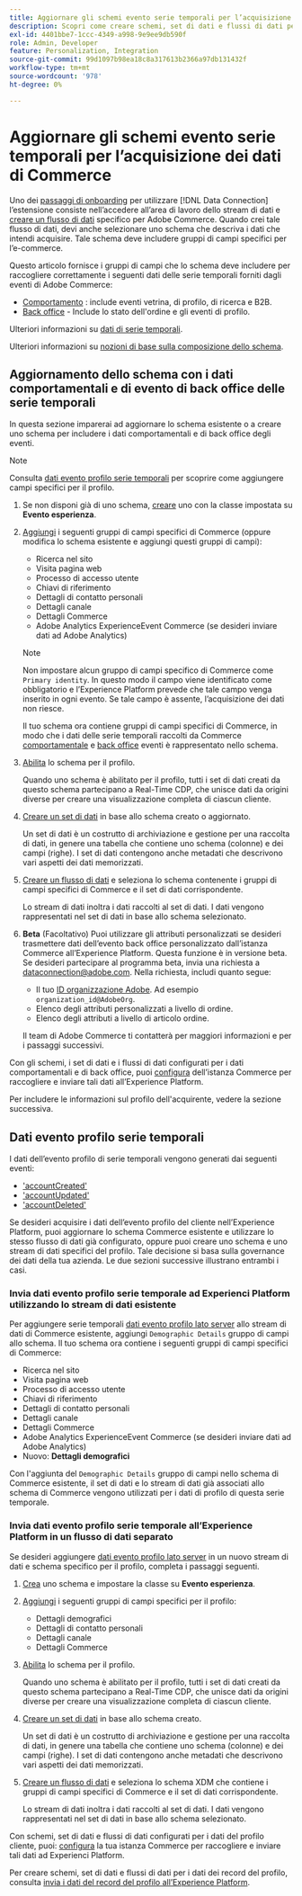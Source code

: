 ```yaml
---
title: Aggiornare gli schemi evento serie temporali per l’acquisizione dei dati di Commerce
description: Scopri come creare schemi, set di dati e flussi di dati per raccogliere e inviare dati di eventi di serie temporali per l’acquisizione di dati Commerce.
exl-id: 4401bbe7-1ccc-4349-a998-9e9ee9db590f
role: Admin, Developer
feature: Personalization, Integration
source-git-commit: 99d1097b98ea18c8a317613b2366a97db131432f
workflow-type: tm+mt
source-wordcount: '978'
ht-degree: 0%

---
```


# Aggiornare gli schemi evento serie temporali per l’acquisizione dei dati di Commerce

Uno dei [passaggi di onboarding](overview.md#onboarding-steps) per utilizzare [!DNL Data Connection] l’estensione consiste nell’accedere all’area di lavoro dello stream di dati e [creare un flusso di dati](https://experienceleague.adobe.com/docs/experience-platform/datastreams/overview.html) specifico per Adobe Commerce. Quando crei tale flusso di dati, devi anche selezionare uno schema che descriva i dati che intendi acquisire. Tale schema deve includere gruppi di campi specifici per l’e-commerce.

Questo articolo fornisce i gruppi di campi che lo schema deve includere per raccogliere correttamente i seguenti dati delle serie temporali forniti dagli eventi di Adobe Commerce:

- [Comportamento](events.md) : include eventi vetrina, di profilo, di ricerca e B2B.
- [Back office](events-backoffice.md) - Include lo stato dell&#39;ordine e gli eventi di profilo.

Ulteriori informazioni su [dati di serie temporali](data-ingestion.md).

Ulteriori informazioni su [nozioni di base sulla composizione dello schema](https://experienceleague.adobe.com/docs/experience-platform/xdm/schema/composition.html).

## Aggiornamento dello schema con i dati comportamentali e di evento di back office delle serie temporali

In questa sezione imparerai ad aggiornare lo schema esistente o a creare uno schema per includere i dati comportamentali e di back office degli eventi.

>[!NOTE]
>
>Consulta [dati evento profilo serie temporali](#time-series-profile-event-data) per scoprire come aggiungere campi specifici per il profilo.

1. Se non disponi già di uno schema, [creare](https://experienceleague.adobe.com/docs/experience-platform/xdm/ui/resources/schemas.html#create) uno con la classe impostata su **Evento esperienza**.

1. [Aggiungi](https://experienceleague.adobe.com/docs/experience-platform/xdm/ui/resources/schemas.html#add-field-groups) i seguenti gruppi di campi specifici di Commerce (oppure modifica lo schema esistente e aggiungi questi gruppi di campi):

   - Ricerca nel sito
   - Visita pagina web
   - Processo di accesso utente
   - Chiavi di riferimento
   - Dettagli di contatto personali
   - Dettagli canale
   - Dettagli Commerce
   - Adobe Analytics ExperienceEvent Commerce (se desideri inviare dati ad Adobe Analytics)

   >[!NOTE]
   >
   > Non impostare alcun gruppo di campi specifico di Commerce come `Primary identity`. In questo modo il campo viene identificato come obbligatorio e l’Experience Platform prevede che tale campo venga inserito in ogni evento. Se tale campo è assente, l’acquisizione dei dati non riesce.

   Il tuo schema ora contiene gruppi di campi specifici di Commerce, in modo che i dati delle serie temporali raccolti da Commerce [comportamentale](events.md) e [back office](events-backoffice.md) eventi è rappresentato nello schema.

1. [Abilita](https://experienceleague.adobe.com/docs/experience-platform/xdm/ui/resources/schemas.html#profile) lo schema per il profilo.

   Quando uno schema è abilitato per il profilo, tutti i set di dati creati da questo schema partecipano a Real-Time CDP, che unisce dati da origini diverse per creare una visualizzazione completa di ciascun cliente.

1. [Creare un set di dati](https://experienceleague.adobe.com/docs/platform-learn/implement-mobile-sdk/experience-cloud/platform.html#create-a-dataset) in base allo schema creato o aggiornato.

   Un set di dati è un costrutto di archiviazione e gestione per una raccolta di dati, in genere una tabella che contiene uno schema (colonne) e dei campi (righe). I set di dati contengono anche metadati che descrivono vari aspetti dei dati memorizzati.

1. [Creare un flusso di dati](https://experienceleague.adobe.com/docs/experience-platform/datastreams/overview.html) e seleziona lo schema contenente i gruppi di campi specifici di Commerce e il set di dati corrispondente.

   Lo stream di dati inoltra i dati raccolti al set di dati. I dati vengono rappresentati nel set di dati in base allo schema selezionato.

1. **Beta** (Facoltativo) Puoi utilizzare gli attributi personalizzati se desideri trasmettere dati dell’evento back office personalizzato dall’istanza Commerce all’Experience Platform. Questa funzione è in versione beta. Se desideri partecipare al programma beta, invia una richiesta a [dataconnection@adobe.com](mailto:dataconnection@adobe.com). Nella richiesta, includi quanto segue:

   - Il tuo [ID organizzazione Adobe](https://experienceleague.adobe.com/docs/core-services/interface/administration/organizations.html#concept_EA8AEE5B02CF46ACBDAD6A8508646255). Ad esempio `organization_id@AdobeOrg`.
   - Elenco degli attributi personalizzati a livello di ordine.
   - Elenco degli attributi a livello di articolo ordine.

   Il team di Adobe Commerce ti contatterà per maggiori informazioni e per i passaggi successivi.

Con gli schemi, i set di dati e i flussi di dati configurati per i dati comportamentali e di back office, puoi [configura](connect-data.md#data-collection) dell’istanza Commerce per raccogliere e inviare tali dati all’Experience Platform.

Per includere le informazioni sul profilo dell&#39;acquirente, vedere la sezione successiva.

## Dati evento profilo serie temporali

I dati dell’evento profilo di serie temporali vengono generati dai seguenti eventi:

- [&#39;accountCreated&#39;](events-backoffice.md#accountcreated)
- [&#39;accountUpdated&#39;](events-backoffice.md#accountupdated)
- [&#39;accountDeleted&#39;](events-backoffice.md#accountdeleted)

Se desideri acquisire i dati dell’evento profilo del cliente nell’Experience Platform, puoi aggiornare lo schema Commerce esistente e utilizzare lo stesso flusso di dati già configurato, oppure puoi creare uno schema e uno stream di dati specifici del profilo. Tale decisione si basa sulla governance dei dati della tua azienda. Le due sezioni successive illustrano entrambi i casi.

### Invia dati evento profilo serie temporale ad Experienci Platform utilizzando lo stream di dati esistente

Per aggiungere serie temporali [dati evento profilo lato server](events-backoffice.md#customer-profile-events-server-side) allo stream di dati di Commerce esistente, aggiungi `Demographic Details` gruppo di campi allo schema. Il tuo schema ora contiene i seguenti gruppi di campi specifici di Commerce:

- Ricerca nel sito
- Visita pagina web
- Processo di accesso utente
- Chiavi di riferimento
- Dettagli di contatto personali
- Dettagli canale
- Dettagli Commerce
- Adobe Analytics ExperienceEvent Commerce (se desideri inviare dati ad Adobe Analytics)
- Nuovo: **Dettagli demografici**

Con l&#39;aggiunta del `Demographic Details` gruppo di campi nello schema di Commerce esistente, il set di dati e lo stream di dati già associati allo schema di Commerce vengono utilizzati per i dati di profilo di questa serie temporale.

### Invia dati evento profilo serie temporale all’Experience Platform in un flusso di dati separato

Se desideri aggiungere [dati evento profilo lato server](events-backoffice.md#customer-profile-events-server-side) in un nuovo stream di dati e schema specifico per il profilo, completa i passaggi seguenti.

1. [Crea](https://experienceleague.adobe.com/docs/experience-platform/xdm/ui/resources/schemas.html#create) uno schema e impostare la classe su **Evento esperienza**.

1. [Aggiungi](https://experienceleague.adobe.com/docs/experience-platform/xdm/ui/resources/schemas.html#add-field-groups) i seguenti gruppi di campi specifici per il profilo:

   - Dettagli demografici
   - Dettagli di contatto personali
   - Dettagli canale
   - Dettagli Commerce

1. [Abilita](https://experienceleague.adobe.com/docs/experience-platform/xdm/ui/resources/schemas.html#profile) lo schema per il profilo.

   Quando uno schema è abilitato per il profilo, tutti i set di dati creati da questo schema partecipano a Real-Time CDP, che unisce dati da origini diverse per creare una visualizzazione completa di ciascun cliente.

1. [Creare un set di dati](https://experienceleague.adobe.com/docs/platform-learn/implement-mobile-sdk/experience-cloud/platform.html#create-a-dataset) in base allo schema creato.

   Un set di dati è un costrutto di archiviazione e gestione per una raccolta di dati, in genere una tabella che contiene uno schema (colonne) e dei campi (righe). I set di dati contengono anche metadati che descrivono vari aspetti dei dati memorizzati.

1. [Creare un flusso di dati](https://experienceleague.adobe.com/docs/experience-platform/datastreams/overview.html) e seleziona lo schema XDM che contiene i gruppi di campi specifici di Commerce e il set di dati corrispondente.

   Lo stream di dati inoltra i dati raccolti al set di dati. I dati vengono rappresentati nel set di dati in base allo schema selezionato.

Con schemi, set di dati e flussi di dati configurati per i dati del profilo cliente, puoi: [configura](connect-data.md#data-collection) la tua istanza Commerce per raccogliere e inviare tali dati ad Experienci Platform.

Per creare schemi, set di dati e flussi di dati per i dati dei record del profilo, consulta [invia i dati del record del profilo all’Experience Platform](profile-data.md).
